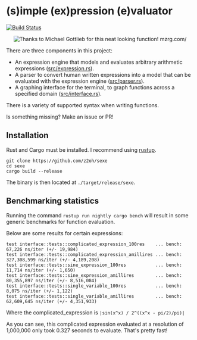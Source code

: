 # (s)imple (ex)pression (e)valuator

[![Build Status](https://travis-ci.org/z2oh/sexe.svg?branch=master)](https://travis-ci.org/z2oh/sexe)

<center>
    <img src="demo.png" alt="Thanks to Michael Gottlieb for this neat looking function! mzrg.com/">
</center>

There are three components in this project:

- An expression engine that models and evaluates arbitrary arithmetic expressions ([src/expression.rs](src/expression.rs)).
- A parser to convert human written expressions into a model that can be evaluated with the expression engine ([src/parser.rs](src/parser.rs)).
- A graphing interface for the terminal, to graph functions across a specified domain ([src/interface.rs](src/interface.rs)).

There is a variety of supported syntax when writing functions. 

Is something missing? Make an issue or PR!

## Installation

Rust and Cargo must be installed. I recommend using [rustup](https://rustup.rs/).

```
git clone https://github.com/z2oh/sexe
cd sexe
cargo build --release
```

The binary is then located at `./target/release/sexe`.

## Benchmarking statistics

Running the command `rustup run nightly cargo bench` will result in some generic benchmarks for function evaluation.

Below are some results for certain expressions:

```
test interface::tests::complicated_expression_100res    ... bench:      67,226 ns/iter (+/- 19,984)
test interface::tests::complicated_expression_amillires ... bench: 327,308,599 ns/iter (+/- 4,189,208)
test interface::tests::sine_expression_100res           ... bench:      11,714 ns/iter (+/- 1,650)
test interface::tests::sine_expression_amillires        ... bench:  80,355,897 ns/iter (+/- 8,516,084)
test interface::tests::single_variable_100res           ... bench:       8,075 ns/iter (+/- 1,122)
test interface::tests::single_variable_amillires        ... bench:  62,609,645 ns/iter (+/- 4,351,933)
```

Where the complicated_expression is `|sin(x^x) / 2^((x^x - pi/2)/pi)|`

As you can see, this complicated expression evaluated at a resolution of 1,000,000 only took 0.327 seconds to evaluate. That's pretty fast!
